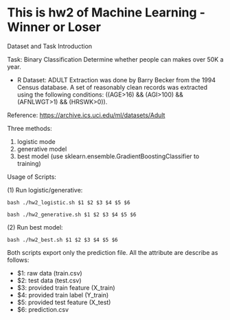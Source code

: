 # This is hw2 of Machine Learning - Winner or Loser

Dataset and Task Introduction

Task: Binary Classification Determine whether people can makes over 50K a year.

* R
Dataset: ADULT Extraction was done by Barry Becker from the 1994 Census database. A set of reasonably clean records was extracted using the following conditions: ((AGE>16) && (AGI>100) && (AFNLWGT>1) && (HRSWK>0)).

Reference: https://archive.ics.uci.edu/ml/datasets/Adult

Three methods:
1. logistic mode
2. generative model
3. best model (use sklearn.ensemble.GradientBoostingClassifier to training)

Usage of Scripts:

(1) Run logistic/generative:

    bash ./hw2_logistic.sh $1 $2 $3 $4 $5 $6 

    bash ./hw2_generative.sh $1 $2 $3 $4 $5 $6 

(2) Run best model:

    bash ./hw2_best.sh $1 $2 $3 $4 $5 $6 

Both scripts export only the prediction file. All the attribute are describe as follows:

+ $1: raw data (train.csv)  
+ $2: test data (test.csv)  
+ $3: provided train feature (X_train)  
+ $4: provided train label (Y_train)
+ $5: provided test feature (X_test)     
+ $6: prediction.csv
